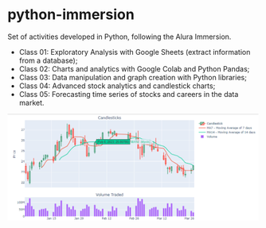 # python-immersion
Set of activities developed in Python, following the Alura Immersion.
* Class 01: Exploratory Analysis with Google Sheets (extract information from a database);
* Class 02: Charts and analytics with Google Colab and Python Pandas;
* Class 03: Data manipulation and graph creation with Python libraries;
* Class 04: Advanced stock analytics and candlestick charts;
* Class 05: Forecasting time series of stocks and careers in the data market.

<p align="center">
  <img src="https://github.com/rharcosta/python-immersion/blob/main/Graphic.png" />
</p>

